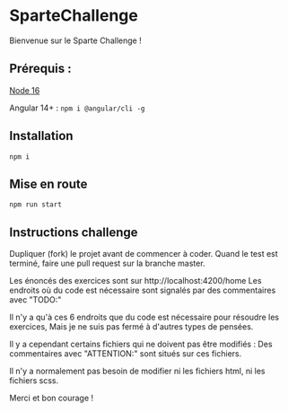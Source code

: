# SparteChallenge

Bienvenue sur le Sparte Challenge !

## Prérequis :
[Node 16](https://nodejs.org/fr/download/)

Angular 14+ : `npm i @angular/cli -g`

## Installation
`npm i`

## Mise en route
`npm run start`

## Instructions challenge
Dupliquer (fork) le projet avant de commencer à coder.
Quand le test est terminé, faire une pull request sur la branche master.

Les énoncés des exercices sont sur http://localhost:4200/home
Les endroits où du code est nécessaire sont signalés par des commentaires avec "TODO:"

Il n'y a qu'à ces 6 endroits que du code est nécessaire pour résoudre les exercices,
Mais je ne suis pas fermé à d'autres types de pensées.

Il y a cependant certains fichiers qui ne doivent pas être modifiés :
Des commentaires avec "ATTENTION:" sont situés sur ces fichiers.

Il n'y a normalement pas besoin de modifier ni les fichiers html, ni les fichiers scss.

Merci et bon courage !
